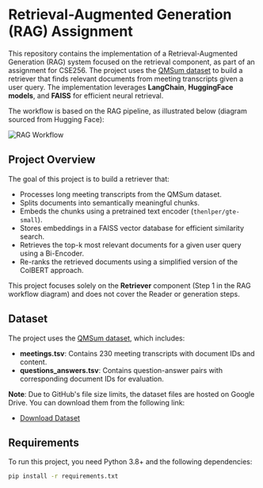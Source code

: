 # Retrieval-Augmented Generation (RAG) Assignment

This repository contains the implementation of a Retrieval-Augmented Generation (RAG) system focused on the retrieval component, as part of an assignment for CSE256. The project uses the [QMSum dataset](https://github.com/Yale-LILY/QMSum) to build a retriever that finds relevant documents from meeting transcripts given a user query. The implementation leverages **LangChain**, **HuggingFace models**, and **FAISS** for efficient neural retrieval.

The workflow is based on the RAG pipeline, as illustrated below (diagram sourced from Hugging Face):

![RAG Workflow](https://huggingface.co/datasets/huggingface/cookbook-images/resolve/main/RAG_workflow.png)

## Project Overview

The goal of this project is to build a retriever that:
- Processes long meeting transcripts from the QMSum dataset.
- Splits documents into semantically meaningful chunks.
- Embeds the chunks using a pretrained text encoder (`thenlper/gte-small`).
- Stores embeddings in a FAISS vector database for efficient similarity search.
- Retrieves the top-k most relevant documents for a given user query using a Bi-Encoder.
- Re-ranks the retrieved documents using a simplified version of the ColBERT approach.

This project focuses solely on the **Retriever** component (Step 1 in the RAG workflow diagram) and does not cover the Reader or generation steps.

## Dataset

The project uses the [QMSum dataset](https://github.com/Yale-LILY/QMSum), which includes:
- **meetings.tsv**: Contains 230 meeting transcripts with document IDs and content.
- **questions_answers.tsv**: Contains question-answer pairs with corresponding document IDs for evaluation.

**Note**: Due to GitHub's file size limits, the dataset files are hosted on Google Drive. You can download them from the following link:
- [Download Dataset](https://drive.google.com/drive/folders/1I2HDua6Gh3tojE2UIRnfbTqQViCcW73o?usp=sharing)

## Requirements

To run this project, you need Python 3.8+ and the following dependencies:

```bash
pip install -r requirements.txt
